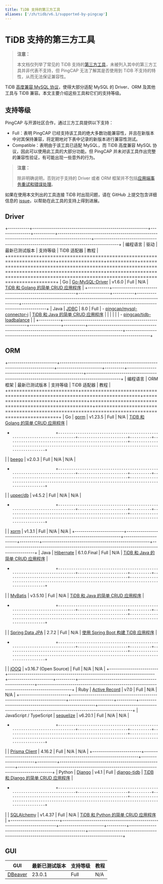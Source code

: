 ```yaml
---
title: TiDB 支持的第三方工具
aliases: ['/zh/tidb/v6.1/supported-by-pingcap']
---
```


# TiDB 支持的第三方工具

> **注意：**
>
> 本文档仅列举了常见的 TiDB 支持的[第三方工具](https://en.wikipedia.org/wiki/Third-party_source)，未被列入其中的第三方工具并非代表不支持，但 PingCAP 无法了解其是否使用到 TiDB 不支持的特性，从而无法保证兼容性。

TiDB [高度兼容 MySQL 协议](/mysql-compatibility.md)，使得大部分适配 MySQL 的 Driver、ORM 及其他工具与 TiDB 兼容。本文主要介绍这些工具和它们的支持等级。

## 支持等级

PingCAP 与开源社区合作，通过三方工具提供以下支持：

- Full：表明 PingCAP 已经支持该工具的绝大多数功能兼容性，并且在新版本中对其保持兼容，将定期地对下表中记录的新版本进行兼容性测试。
- Compatible：表明由于该工具已适配 MySQL，而 TiDB 高度兼容 MySQL 协议，因此可以使用此工具的大部分功能。但 PingCAP 并未对该工具作出完整的兼容性验证，有可能出现一些意外的行为。

> **注意：**
>
> 除非明确说明，否则对于支持的 Driver 或者 ORM 框架并不包括[应用端事务重试和错误处理](/develop/dev-guide-transaction-troubleshoot.md#应用端重试和错误处理)。

如果在使用本文列出的工具连接 TiDB 时出现问题，请在 GitHub 上提交包含详细信息的 [issue](https://github.com/pingcap/tidb/issues/new?assignees=&labels=type%2Fquestion&template=general-question.md)，以帮助在此工具的支持上得到进展。

## Driver

+-----------+-----------------------------------------------------------+----------------+-----------+-----------------------------------------------------------------------------------------------+------------------------------------------------------------------------------------------+
| 编程语言  | 驱动                                                      | 最新已测试版本 | 支持等级  | TiDB 适配器                                                                                   | 教程                                                                                     |
+===========+===========================================================+================+===========+===============================================================================================+==========================================================================================+
| Go        | [Go-MySQL-Driver](https://github.com/go-sql-driver/mysql) | v1.6.0         | Full      | N/A                                                                                           | [TiDB 和 Golang 的简单 CRUD 应用程序](/zh/tidb/v6.1/dev-guide-sample-application-golang) |
+-----------+-----------------------------------------------------------+----------------+-----------+-----------------------------------------------------------------------------------------------+------------------------------------------------------------------------------------------+
| Java      | [JDBC](https://dev.mysql.com/downloads/connector/j/)      | 8.0            | Full      | - [pingcap/mysql-connector-j](/zh/tidb/v6.1/dev-guide-choose-driver-or-orm#java-drivers)      | [TiDB 和 Java 的简单 CRUD 应用程序](/zh/tidb/v6.1/dev-guide-sample-application-java)     |
|           |                                                           |                |           | - [pingcap/tidb-loadbalance](/zh/tidb/v6.1/dev-guide-choose-driver-or-orm#tidb-loadbalance)   |                                                                                          |
+-----------+-----------------------------------------------------------+----------------+-----------+-----------------------------------------------------------------------------------------------+------------------------------------------------------------------------------------------+

## ORM

+-------------------------+---------------------------------------------------------------------------+-----------------------+----------+-------------------------------------------------------+-----------------------------------------------------------------------------------------------+
| 编程语言                | ORM 框架                                                                  | 最新已测试版本        | 支持等级 | TiDB 适配器                                           | 教程                                                                                          |
+=========================+===========================================================================+=======================+==========+=======================================================+===============================================================================================+
| Go                      | [gorm](https://github.com/go-gorm/gorm)                                   | v1.23.5               | Full     | N/A                                                   | [TiDB 和 Golang 的简单 CRUD 应用程序](/zh/tidb/v6.1/dev-guide-sample-application-golang)      |
+                         +---------------------------------------------------------------------------+-----------------------+----------+-------------------------------------------------------+-----------------------------------------------------------------------------------------------+
|                         | [beego](https://github.com/beego/beego)                                   | v2.0.3                | Full     | N/A                                                   | N/A                                                                                           |
+                         +---------------------------------------------------------------------------+-----------------------+----------+-------------------------------------------------------+-----------------------------------------------------------------------------------------------+
|                         | [upper/db](https://github.com/upper/db)                                   | v4.5.2                | Full     | N/A                                                   | N/A                                                                                           |
+                         +---------------------------------------------------------------------------+-----------------------+----------+-------------------------------------------------------+-----------------------------------------------------------------------------------------------+
|                         | [xorm](https://gitea.com/xorm/xorm)                                       | v1.3.1                | Full     | N/A                                                   | N/A                                                                                           |
+-------------------------+---------------------------------------------------------------------------+-----------------------+----------+-------------------------------------------------------+-----------------------------------------------------------------------------------------------+
| Java                    | [Hibernate](https://hibernate.org/orm/)                                   | 6.1.0.Final           | Full     | N/A                                                   | [TiDB 和 Java 的简单 CRUD 应用程序](/zh/tidb/v6.1/dev-guide-sample-application-java)          |
+                         +---------------------------------------------------------------------------+-----------------------+----------+-------------------------------------------------------+-----------------------------------------------------------------------------------------------+
|                         | [MyBatis](https://mybatis.org/mybatis-3/)                                 | v3.5.10               | Full     | N/A                                                   | [TiDB 和 Java 的简单 CRUD 应用程序](/zh/tidb/v6.1/dev-guide-sample-application-java)          |
+                         +---------------------------------------------------------------------------+-----------------------+----------+-------------------------------------------------------+-----------------------------------------------------------------------------------------------+
|                         | [Spring Data JPA](https://spring.io/projects/spring-data-jpa/)            | 2.7.2                 | Full     | N/A                                                   | [使用 Spring Boot 构建 TiDB 应用程序](/zh/tidb/v6.1/dev-guide-sample-application-spring-boot) |
+                         +---------------------------------------------------------------------------+-----------------------+----------+-------------------------------------------------------+-----------------------------------------------------------------------------------------------+
|                         | [jOOQ](https://github.com/jOOQ/jOOQ)                                      | v3.16.7 (Open Source) | Full     | N/A                                                   | N/A                                                                                           |
+-------------------------+---------------------------------------------------------------------------+-----------------------+----------+-------------------------------------------------------+-----------------------------------------------------------------------------------------------+
| Ruby                    | [Active Record](https://guides.rubyonrails.org/active_record_basics.html) | v7.0                  | Full     | N/A                                                   | N/A                                                                                           |
+-------------------------+---------------------------------------------------------------------------+-----------------------+----------+-------------------------------------------------------+-----------------------------------------------------------------------------------------------+
| JavaScript / TypeScript | [sequelize](https://www.npmjs.com/package/sequelize)                      | v6.20.1               | Full     | N/A                                                   | N/A                                                                                           |
+                         +---------------------------------------------------------------------------+-----------------------+----------+-------------------------------------------------------+-----------------------------------------------------------------------------------------------+
|                         | [Prisma Client](https://www.prisma.io/)                                   | 4.16.2                | Full     | N/A                                                   | N/A                                                                                           |
+-------------------------+---------------------------------------------------------------------------+-----------------------+----------+-------------------------------------------------------+-----------------------------------------------------------------------------------------------+
| Python                  | [Django](https://pypi.org/project/Django/)                                | v4.1                  | Full     | [django-tidb](https://github.com/pingcap/django-tidb) | [TiDB 和 Django 的简单 CRUD 应用程序](/zh/tidb/v6.1/dev-guide-sample-application-django)      |
+                         +---------------------------------------------------------------------------+-----------------------+----------+-------------------------------------------------------+-----------------------------------------------------------------------------------------------+
|                         | [SQLAlchemy](https://www.sqlalchemy.org/)                                 | v1.4.37               | Full     | N/A                                                   | [TiDB 和 Python 的简单 CRUD 应用程序](/zh/tidb/v6.1/dev-guide-sample-application-python)      |
+-------------------------+---------------------------------------------------------------------------+-----------------------+----------+-------------------------------------------------------+-----------------------------------------------------------------------------------------------+

## GUI

| GUI | 最新已测试版本 | 支持等级 | 教程 |
| - | - | - | - |
| [DBeaver](https://dbeaver.io/) | 23.0.1 | Full | N/A |